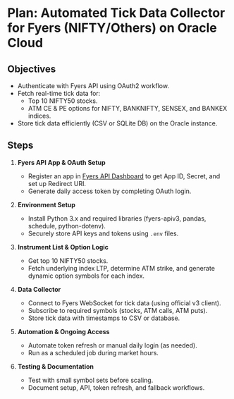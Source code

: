 # Plan: Automated Tick Data Collector for Fyers (NIFTY/Others) on Oracle Cloud

## Objectives
- Authenticate with Fyers API using OAuth2 workflow.
- Fetch real-time tick data for:
  - Top 10 NIFTY50 stocks.
  - ATM CE & PE options for NIFTY, BANKNIFTY, SENSEX, and BANKEX indices.
- Store tick data efficiently (CSV or SQLite DB) on the Oracle instance.

## Steps

1. **Fyers API App & OAuth Setup**
   - Register an app in [Fyers API Dashboard](https://myapi.fyers.in) to get App ID, Secret, and set up Redirect URI.
   - Generate daily access token by completing OAuth login.

2. **Environment Setup**
   - Install Python 3.x and required libraries (fyers-apiv3, pandas, schedule, python-dotenv).
   - Securely store API keys and tokens using `.env` files.

3. **Instrument List & Option Logic**
   - Get top 10 NIFTY50 stocks.
   - Fetch underlying index LTP, determine ATM strike, and generate dynamic option symbols for each index.

4. **Data Collector**
   - Connect to Fyers WebSocket for tick data (using official v3 client).
   - Subscribe to required symbols (stocks, ATM calls, ATM puts).
   - Store tick data with timestamps to CSV or database.

5. **Automation & Ongoing Access**
   - Automate token refresh or manual daily login (as needed).
   - Run as a scheduled job during market hours.

6. **Testing & Documentation**
   - Test with small symbol sets before scaling.
   - Document setup, API, token refresh, and fallback workflows.
